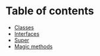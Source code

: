 # Table of contents

- [Classes](/documentation/class-interface-classes.html)
- [Interfaces](/documentation/class-interface-interfaces.html)
- [Super](/documentation/class-interface-super.html)
- [Magic methods](/documentation/class-interface-magic-methods.html)